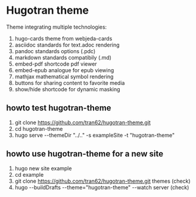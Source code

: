# Hugotran theme

Theme integrating multiple technologies:

1. hugo-cards theme from webjeda-cards
2. asciidoc standards for text.adoc rendering
3. pandoc standards options (.pdc)
4. markdown standards compatibily (.md)
5. embed-pdf shortcode pdf viewer
6. embed-epub analogue for epub viewing
7. mathjax mathematical symbol rendering
8. buttons for sharing content to favorite media
9. show/hide shortcode for dynamic masking

## howto test hugotran-theme
1. git clone https://github.com/tran62/hugotran-theme.git
2. cd hugotran-theme
3. hugo serve --themeDir "../.." -s exampleSite -t "hugotran-theme"

## howto use hugotran-theme for a new site
1. hugo new site example
2. cd example
3. git clone https://github.com/tran62/hugotran-theme.git themes (check)
4. hugo --buildDrafts --theme="hugotran-theme" --watch server (check)




